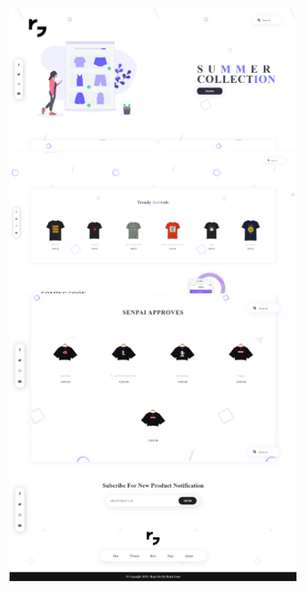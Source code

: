![landing](https://github.com/https-rahul/clothing-webstore-HTML/blob/main/images/screenshot1.png)
![landing](https://github.com/https-rahul/clothing-webstore-HTML/blob/main/images/screenshot2.png)
![landing](https://github.com/https-rahul/clothing-webstore-HTML/blob/main/images/screenshot3.png)
![landing](https://github.com/https-rahul/clothing-webstore-HTML/blob/main/images/screenshot4.png)
